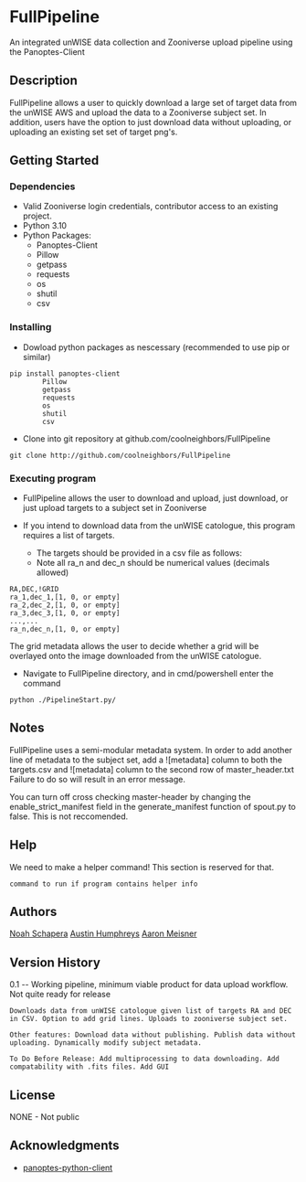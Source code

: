 # FullPipeline

An integrated unWISE data collection and Zooniverse upload pipeline using the Panoptes-Client
## Description
FullPipeline allows a user to quickly download a large set of target data from the unWISE AWS and upload the data to a Zooniverse subject set. In addition, users have the option to just download data without uploading, or uploading an existing set set of target png's. 
## Getting Started
### Dependencies
* Valid Zooniverse login credentials, contributor access to an existing project. 
* Python 3.10
* Python Packages:
	* Panoptes-Client
	* Pillow
	* getpass
	* requests
	* os
	* shutil
	* csv
### Installing
* Dowload python packages as nescessary (recommended to use pip or similar)
```
pip install panoptes-client
		Pillow
		getpass
		requests
		os
		shutil
		csv

```
* Clone into git repository at github.com/coolneighbors/FullPipeline
```
git clone http://github.com/coolneighbors/FullPipeline
```

### Executing program
* FullPipeline allows the user to download and upload, just download, or just upload targets to a subject set in Zooniverse

* If you intend to download data from the unWISE catologue, this program requires a list of targets.
	* The targets should be provided in a csv file as follows:
	* Note all ra_n and dec_n should be numerical values (decimals allowed)
```
RA,DEC,!GRID
ra_1,dec_1,[1, 0, or empty]
ra_2,dec_2,[1, 0, or empty] 
ra_3,dec_3,[1, 0, or empty]
...,...
ra_n,dec_n,[1, 0, or empty]
```

The grid metadata allows the user to decide whether a grid will be overlayed onto the image downloaded from the unWISE catologue. 


* Navigate to FullPipeline directory, and in cmd/powershell enter the command
```
python ./PipelineStart.py/
```
## Notes

FullPipeline uses a semi-modular metadata system. In order to add another line of metadata to the subject set, add a ![metadata] column to both the targets.csv and ![metadata] column to the second row of master_header.txt
Failure to do so will result in an error message.

You can turn off cross checking master-header by changing the enable_strict_manifest field in the generate_manifest function of spout.py to false. This is not reccomended.

## Help

We need to make a helper command! This section is reserved for that.
```
command to run if program contains helper info
```

## Authors
[Noah Schapera](https://www.linkedin.com/in/noah-schapera-86303a1b9/)
[Austin Humphreys](https://www.linkedin.com/in/austin-humphreys-b87055187/)
[Aaron Meisner](https://www.linkedin.com/in/aaron-meisner/)


## Version History

0.1 -- Working pipeline, minimum viable product for data upload workflow. Not quite ready for release
	
	Downloads data from unWISE catologue given list of targets RA and DEC in CSV. Option to add grid lines. Uploads to zooniverse subject set.
	
	Other features: Download data without publishing. Publish data without uploading. Dynamically modify subject metadata.
	
	To Do Before Release: Add multiprocessing to data downloading. Add compatability with .fits files. Add GUI

## License

NONE - Not public

## Acknowledgments
* [panoptes-python-client](https://github.com/zooniverse/panoptes-python-client)